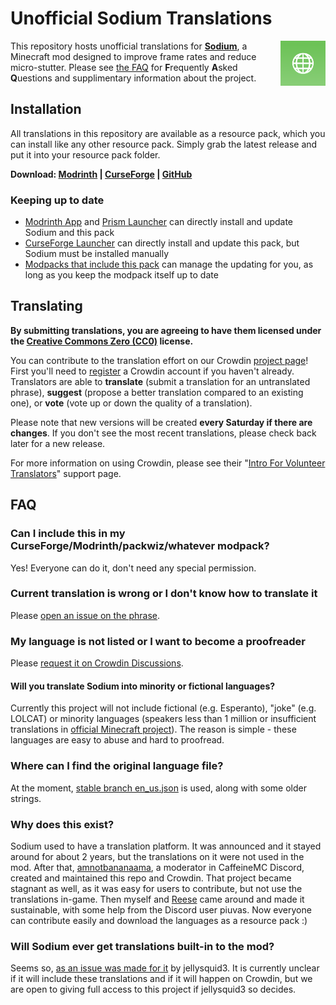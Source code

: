 # Unofficial Sodium Translations

<img align="right" src="Sodium Translations/pack.png" alt="Unofficial Sodium Translations" title="Unofficial Sodium Translations" height="72" />

This repository hosts unofficial translations for [**Sodium**](https://github.com/CaffeineMC/sodium-fabric), a Minecraft mod designed to improve frame rates and reduce micro-stutter. Please see [the FAQ](#FAQ) for **F**requently **A**sked **Q**uestions and supplimentary information about the project.

## Installation

All translations in this repository are available as a resource pack, which you can install like any other resource pack. Simply grab the latest release and put it into your resource pack folder. 

**Download: [Modrinth](https://modrinth.com/resourcepack/translations-for-sodium/versions) | [CurseForge](https://www.curseforge.com/minecraft/texture-packs/translations-for-sodium/files) | [GitHub](https://github.com/Madis0/sodium-fabric-translations/releases/latest/download/SodiumTranslations.zip)**

### Keeping up to date

- [Modrinth App](https://modrinth.com/app) and [Prism Launcher](https://prismlauncher.org/) can directly install and update Sodium and this pack
- [CurseForge Launcher](https://www.curseforge.com/download/app) can directly install and update this pack, but Sodium must be installed manually
- [Modpacks that include this pack](https://legacy.curseforge.com/minecraft/texture-packs/translations-for-sodium/relations/dependents?filter-related-dependents=6) can manage the updating for you, as long as you keep the modpack itself up to date

## Translating

**By submitting translations, you are agreeing to have them licensed under the [Creative Commons Zero (CC0)](https://creativecommons.org/share-your-work/public-domain/cc0/) license.**

You can contribute to the translation effort on our Crowdin [project page](https://crowdin.com/project/sodium-fabric)! First you'll need to [register](https://accounts.crowdin.com/register) a Crowdin account if you haven't already. Translators are able to **translate** (submit a translation for an untranslated phrase), **suggest** (propose a better translation compared to an existing one), or **vote** (vote up or down the quality of a translation).

Please note that new versions will be created **every Saturday if there are changes**. If you don't see the most recent translations, please check back later for a new release.

For more information on using Crowdin, please see their "[Intro For Volunteer Translators](https://support.crowdin.com/for-volunteer-translators/)" support page.

## FAQ

### Can I include this in my CurseForge/Modrinth/packwiz/whatever modpack?

Yes! Everyone can do it, don't need any special permission.

### Current translation is wrong or I don't know how to translate it

Please [open an issue on the phrase](https://support.crowdin.com/online-editor/#reporting-issues).

### My language is not listed or I want to become a proofreader

Please [request it on Crowdin Discussions](https://crowdin.com/project/sodium-fabric/discussions).

#### Will you translate Sodium into minority or fictional languages?

Currently this project will not include fictional (e.g. Esperanto), "joke" (e.g. LOLCAT) or minority languages (speakers less than 1 million or insufficient translations in [official Minecraft project](https://crowdin.com/project/minecraft)). The reason is simple - these languages are easy to abuse and hard to proofread.

### Where can I find the original language file?

At the moment, [stable branch en_us.json](https://github.com/CaffeineMC/sodium/blob/1.21.6/stable/common/src/main/resources/assets/sodium/lang/en_us.json) is used, along with some older strings.

### Why does this exist?

Sodium used to have a translation platform. It was announced and it stayed around for about 2 years, but the translations on it were not used in the mod. After that, [amnotbananaama](https://github.com/amnotbananaama), a moderator in CaffeineMC Discord, created and maintained this repo and Crowdin. That project became stagnant as well, as it was easy for users to contribute, but not use the translations in-game. Then myself and [Reese](https://github.com/FlashyReese) came around and made it sustainable, with some help from the Discord user piuvas. Now everyone can contribute easily and download the languages as a resource pack :)

### Will Sodium ever get translations built-in to the mod?

Seems so, [as an issue was made for it](https://github.com/CaffeineMC/sodium-fabric/issues/2304) by jellysquid3. It is currently unclear if it will include these translations and if it will happen on Crowdin, but we are open to giving full access to this project if jellysquid3 so decides.
